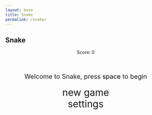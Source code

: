 ```yaml
---
layout: base
title: Snake
permalink: /snake/
---
```


<style>
    .page-content{
         background: rgb(2,0,36);
        background: radial-gradient(circle, rgba(2,0,36,1) 0%, rgba(255,0,0,1) 69%, rgba(121,9,33,1) 83%);
    }
    .wrap{
        margin-left: auto;
        margin-right: auto;
        width: 50%;
        height: auto;
    }

    canvas{
        display: none;
        border-style: solid;
        border-width: 10px;
        border-color: #FFFFFF;
        border-radius: 5%;
    }
    canvas:focus{
        outline: none;
    }

    /* All screens style */
    #gameover p, #setting p, #menu p{
        font-size: 20px;
    }

    #gameover a, #setting a, #menu a{
        font-size: 30px;
        display: block;
    }

    #gameover a:hover, #setting a:hover, #menu a:hover{
        cursor: pointer;
    }

    #gameover a:hover::before, #setting a:hover::before, #menu a:hover::before{
        content: ">";
        margin-right: 10px;
    }

    #menu{
        display: block;
    }

    #gameover{
        display: none;
    }

    #setting{
        display: none;
    }

    #setting input{
        display:none;
    }

    #setting label{
        cursor: pointer;
    }

    #setting input:checked + label{
        background-color: #FFF;
        color: #000;
    }
</style>

<h2>Snake</h2>
<div class="container">
    <header class="pb-3 mb-4 border-bottom border-primary text-dark">
        <p class="fs-4">Score: <span id="score_value">0</span></p>
    </header>
    <div class="container bg-secondary" style="text-align:center;">
        <!-- Main Menu -->
        <div id="menu" class="py-4 text-light">
            <p>Welcome to Snake, press <span style="background-color: #FFFFFF; color: #000000">space</span> to begin</p>
            <a id="new_game" class="link-alert">new game</a>
            <a id="setting_menu" class="link-alert">settings</a>
        </div>
        <!-- Game Over -->
        <div id="gameover" class="py-4 text-light">
            <p>Game Over, press <span style="background-color: #FFFFFF; color: #000000">space</span> to try again</p>
            <a id="new_game1" class="link-alert">new game</a>
            <a id="setting_menu1" class="link-alert">settings</a>
        </div>
        <!-- Play Screen -->
        <canvas id="snake" class="wrap" width="320" height="320" tabindex="1"></canvas>
        <!-- Settings Screen -->
        <div id="setting" class="py-4 text-light">
            <p>Settings Screen, press <span style="background-color: #FFFFFF; color: #000000">space</span> to go back to playing</p>
            <a id="new_game2" class="link-alert">new game</a>
            <br>
            <p>Speed:
                <input id="speed1" type="radio" name="speed" value="12" checked/>
                <label for="speed1">Slow</label>
                <input id="speed2" type="radio" name="speed" value="24"/>
                <label for="speed2">Normal</label>
                <input id="speed3" type="radio" name="speed" value="60"/>
                <label for="speed3">Fast</label>
            </p>
            <p>Wall:
                <input id="wallon" type="radio" name="wall" value="1" checked/>
                <label for="wallon">On</label>
                <input id="walloff" type="radio" name="wall" value="0"/>
                <label for="walloff">Off</label>
            </p>
        </div>
    </div>
</div>

<script>
    (function(){
        /* Attributes of Game */
        /////////////////////////////////////////////////////////////
        // Canvas & Context
        const canvas = document.getElementById("snake");
        const ctx = canvas.getContext("2d");
          ctx.imageSmoothingEnabled = false;
        //snake images
        const snake_images = {
            straight: new Image(10,10),
            straight2: new Image(10,10),
            turn: new Image(10,10),
            turn2: new Image(10,10),
            turn3: new Image(10,10),
            turn4: new Image(10,10),
            tail: new Image(10,10),
            tail2: new Image(10,10),
            tail3: new Image(10,10),
            tail4: new Image(10,10),
            head: new Image(10,10),
            head2: new Image(10,10),
            head3: new Image(10,10),
            head4: new Image(10,10),
        }
        snake_images.straight.src = "{{site.baseurl}}/images/snake/snakeStraight.png";
        snake_images.straight2.src = "{{site.baseurl}}/images/snake/snakeStraight2.png";
        snake_images.turn.src = "{{site.baseurl}}/images/snake/snakeTurn.png";
        snake_images.turn2.src = "{{site.baseurl}}/images/snake/snakeTurn2.png";
        snake_images.turn3.src = "{{site.baseurl}}/images/snake/snakeTurn3.png";
        snake_images.turn4.src = "{{site.baseurl}}/images/snake/snakeTurn4.png";
        snake_images.tail.src = "{{site.baseurl}}/images/snake/snakeTail.png";
        snake_images.tail2.src = "{{site.baseurl}}/images/snake/snakeTail2.png";
        snake_images.tail3.src = "{{site.baseurl}}/images/snake/snakeTail3.png";
        snake_images.tail4.src = "{{site.baseurl}}/images/snake/snakeTail4.png";
        snake_images.head.src = "{{site.baseurl}}/images/snake/snakeHead.png";
        snake_images.head2.src = "{{site.baseurl}}/images/snake/snakeHead2.png";
        snake_images.head3.src = "{{site.baseurl}}/images/snake/snakeHead3.png";
        snake_images.head4.src = "{{site.baseurl}}/images/snake/snakeHead4.png";
        // HTML Game IDs
        const SCREEN_SNAKE = 0;
        const screen_snake = document.getElementById("snake");
        const ele_score = document.getElementById("score_value");
        const speed_setting = document.getElementsByName("speed");
        const wall_setting = document.getElementsByName("wall");
        // HTML Screen IDs (div)
        const SCREEN_MENU = -1, SCREEN_GAME_OVER=1, SCREEN_SETTING=2;
        const screen_menu = document.getElementById("menu");
        const screen_game_over = document.getElementById("gameover");
        const screen_setting = document.getElementById("setting");
        // HTML Event IDs (a tags)
        const button_new_game = document.getElementById("new_game");
        const button_new_game1 = document.getElementById("new_game1");
        const button_new_game2 = document.getElementById("new_game2");
        const button_setting_menu = document.getElementById("setting_menu");
        const button_setting_menu1 = document.getElementById("setting_menu1");
        // Game Control
        const BLOCK = 20;   // size of block rendering
        let SCREEN = SCREEN_MENU;
        let snake;
        let snake_dir;
        let snake_next_dir;
        let snake_speed;
        let food = {x: 0, y: 0};
        let score;
        let wall;
        let active = false;


        const directionEnum = {
            up: 0,
            down: 1,
            right: 2,
            left: 3,
        }
        Object.freeze(directionEnum); //freeze the object to be unchangeable

        /* Display Control */
        /////////////////////////////////////////////////////////////
        // 0 for the game
        // 1 for the main menu
        // 2 for the settings screen
        // 3 for the game over screen
        let showScreen = function(screen_opt){
            SCREEN = screen_opt;
            switch(screen_opt){
                case SCREEN_SNAKE:
                    screen_snake.style.display = "block";
                    screen_menu.style.display = "none";
                    screen_setting.style.display = "none";
                    screen_game_over.style.display = "none";
                    break;
                case SCREEN_GAME_OVER:
                    screen_snake.style.display = "block";
                    screen_menu.style.display = "none";
                    screen_setting.style.display = "none";
                    screen_game_over.style.display = "block";
                    break;
                case SCREEN_SETTING:
                    screen_snake.style.display = "none";
                    screen_menu.style.display = "none";
                    screen_setting.style.display = "block";
                    screen_game_over.style.display = "none";
                    break;
            }
        }
        /* Actions and Events  */
        /////////////////////////////////////////////////////////////
        window.onload = function(){
            // HTML Events to Functions
            button_new_game.onclick = function(){newGame();};
            button_new_game1.onclick = function(){newGame();};
            button_new_game2.onclick = function(){newGame();};
            button_setting_menu.onclick = function(){showScreen(SCREEN_SETTING);};
            button_setting_menu1.onclick = function(){showScreen(SCREEN_SETTING);};
            // speed
            setSnakeSpeed(12);
            for(let i = 0; i < speed_setting.length; i++){
                speed_setting[i].addEventListener("click", function(){
                    for(let i = 0; i < speed_setting.length; i++){
                        if(speed_setting[i].checked){
                            setSnakeSpeed(speed_setting[i].value);
                        }
                    }
                });
            }
            // wall setting
            setWall(1);
            for(let i = 0; i < wall_setting.length; i++){
                wall_setting[i].addEventListener("click", function(){
                    for(let i = 0; i < wall_setting.length; i++){
                        if(wall_setting[i].checked){
                            setWall(wall_setting[i].value);
                        }
                    }
                });
            }
            // activate window events
            window.addEventListener("keydown", function(evt) {
                // spacebar detected
                if(evt.code === "Space" && SCREEN !== SCREEN_SNAKE)
                    newGame();
            }, true);
        }
        /* Snake is on the Go (Driver Function)  */
        /////////////////////////////////////////////////////////////
        let mainLoop = function(){
            let _x = snake[0].x;
            let _y = snake[0].y;
            snake_dir = snake_next_dir;   // read async event key
            // Direction 0 - Up, 1 - Right, 2 - Down, 3 - Left
            switch(snake_dir){
                case 0: _y--; break;
                case 1: _x++; break;
                case 2: _y++; break;
                case 3: _x--; break;
            }
            snake.pop(); // tail is removed
            snake.unshift({x: _x, y: _y}); // head is new in new position/orientation
            // Wall Checker
            if(wall === 1){
                // Wall on, Game over test
                if (snake[0].x < 0 || snake[0].x === canvas.width / BLOCK || snake[0].y < 0 || snake[0].y === canvas.height / BLOCK){
                    showScreen(SCREEN_GAME_OVER);
                    active = false;
                    return;
                }
            }else{
                // Wall Off, Circle around
                for(let i = 0, x = snake.length; i < x; i++){
                    if(snake[i].x < 0){
                        snake[i].x = snake[i].x + (canvas.width / BLOCK);
                    }
                    if(snake[i].x === canvas.width / BLOCK){
                        snake[i].x = snake[i].x - (canvas.width / BLOCK);
                    }
                    if(snake[i].y < 0){
                        snake[i].y = snake[i].y + (canvas.height / BLOCK);
                    }
                    if(snake[i].y === canvas.height / BLOCK){
                        snake[i].y = snake[i].y - (canvas.height / BLOCK);
                    }
                }
            }
            // Snake vs Snake checker
            for(let i = 1; i < snake.length; i++){
                // Game over test
                if (snake[0].x === snake[i].x && snake[0].y === snake[i].y){
                    showScreen(SCREEN_GAME_OVER);
                    active = false;
                    return;
                }
            }
            // Snake eats food checker
            if(checkBlock(snake[0].x, snake[0].y, food.x, food.y)){
                snake[snake.length] = {x: snake[0].x, y: snake[0].y};
                altScore(++score);
                addFood();
                activeDot(food.x, food.y);
            }
            // Repaint canvas
            ctx.beginPath();
            ctx.fillStyle = "white";
            ctx.fillRect(0, 0, canvas.width, canvas.height);
            // Paint snake
            if(snake.length > 1){
                    let deltaXFront = snake[1].x-snake[0].x;
                    let deltaYFront = snake[1].y-snake[0].y;


                    if(deltaXFront==1 && deltaYFront==0){
                        activeDot3(snake[0].x, snake[0].y,snake_images.head);
                    }
                    if(deltaXFront==-1 && deltaYFront==0){
                        activeDot3(snake[0].x, snake[0].y,snake_images.head3);
                    }
                     if(deltaXFront==0 && deltaYFront==1){
                        activeDot3(snake[0].x, snake[0].y,snake_images.head2);
                    }
                    if(deltaXFront==0 && deltaYFront==-1){
                        activeDot3(snake[0].x, snake[0].y,snake_images.head4);
                    }  

                    deltaXFront = snake[snake.length-2].x-snake[snake.length-1].x;
                    deltaYFront = snake[snake.length-2].y-snake[snake.length-1].y;

                    if(deltaXFront==1 && deltaYFront==0){
                        activeDot3(snake[snake.length-1].x,snake[snake.length-1].y,snake_images.tail4);
                    }
                    if(deltaXFront==-1 && deltaYFront==0){
                        activeDot3(snake[snake.length-1].x,snake[snake.length-1].y,snake_images.tail2);
                    }
                     if(deltaXFront==0 && deltaYFront==1){
                        activeDot3(snake[snake.length-1].x,snake[snake.length-1].y,snake_images.tail);
                    }
                    if(deltaXFront==0 && deltaYFront==-1){
                        activeDot3(snake[snake.length-1].x,snake[snake.length-1].y,snake_images.tail3);
                    }  
                //activeDot2(snake[0].x,snake[0].y,"#42f554"); //head
                //activeDot2(snake[snake.length-1].x,snake[snake.length-1].y,"#42f554"); //tail
            }else{
                activeDot2(snake[0].x,snake[0].y,"#42f554"); //head
            }
            
            for(let i = 1; i < snake.length-1; i++){
                    let deltaXFront = snake[i].x-snake[i-1].x;
                    let deltaXBack = snake[i].x-snake[i+1].x;
                    let deltaYFront = snake[i].y-snake[i-1].y;
                    let deltaYBack = snake[i].y-snake[i+1].y;

                    if(deltaXFront==1 && deltaYFront-deltaYBack==1){
                        activeDot3(snake[i].x, snake[i].y,snake_images.turn2);
                        continue;
                    }
                    if(deltaXFront==1 && deltaYFront-deltaYBack==-1){
                        activeDot3(snake[i].x, snake[i].y,snake_images.turn3);
                        continue;
                    }
                     if(deltaXFront==-1 && deltaYFront-deltaYBack==1){
                        activeDot3(snake[i].x, snake[i].y,snake_images.turn);
                        continue;
                    }
                    if(deltaXFront==-1 && deltaYFront-deltaYBack==-1){
                        activeDot3(snake[i].x, snake[i].y,snake_images.turn4);
                        continue;
                    }
                    if(deltaXFront-deltaXBack==1 && deltaYFront==1){
                        activeDot3(snake[i].x, snake[i].y,snake_images.turn4);
                        continue;
                    }
                    if(deltaXFront-deltaXBack==-1 && deltaYFront==1){
                        activeDot3(snake[i].x, snake[i].y,snake_images.turn3);
                        continue;
                    }
                    if(deltaXFront-deltaXBack==1 && deltaYFront==-1){
                        activeDot3(snake[i].x, snake[i].y,snake_images.turn);
                        continue;
                    }
                    if(deltaXFront-deltaXBack==-1 && deltaYFront==-1){
                        activeDot3(snake[i].x, snake[i].y,snake_images.turn2);
                        continue;
                    }      
                    if (Math.abs(deltaXFront-deltaXBack) == 2){
                        activeDot3(snake[i].x, snake[i].y,snake_images.straight);
                        continue;
                    }
                    if (Math.abs(deltaYFront-deltaYBack) == 2){
                        activeDot3(snake[i].x, snake[i].y,snake_images.straight2);
                        continue;
                    }
            }
            // Paint food
            activeDot2(food.x, food.y,"#a8383f");
            // Debug
            //document.getElementById("debug").innerHTML = snake_dir + " " + snake_next_dir + " " + snake[0].x + " " + snake[0].y;
            // Recursive call after speed delay, déjà vu

            setTimeout(function() {if(active==true){animId = requestAnimationFrame(mainLoop)};}, 1000 / snake_speed);
        }
        /* New Game setup */
        /////////////////////////////////////////////////////////////
        let newGame = function(){
            // snake game screen
            showScreen(SCREEN_SNAKE);
            screen_snake.focus();
            // game score to zero
            score = 0;
            altScore(score);
            // initial snake
            snake = [];
            snake.push({x: 1, y: 10});
            snake.push({x: 0, y: 10});
            snake_next_dir = 1;
            // food on canvas
            addFood();
            // activate canvas event
            canvas.onkeydown = function(evt) {
                evt.preventDefault();
                let direction = 0;
                switch(evt.key.toLowerCase()){
                    case "w":
                        direction = directionEnum.up;
                        break;
                    case "a":
                        direction = directionEnum.left;
                        break;
                    case "s":
                        direction = directionEnum.down;
                        break;
                    case "d":
                        direction = directionEnum.right;
                        break;
                    case "arrowup":
                        direction = directionEnum.up;
                        break;
                    case "arrowright":
                        direction = directionEnum.right;
                        break;
                    case "arrowleft":
                        direction = directionEnum.left;
                        break;
                    case "arrowdown":
                        direction = directionEnum.down;
                        break;
                }
                changeDir(direction);
            }
            active = true;
            mainLoop();
        }
        /* Key Inputs and Actions */
        /////////////////////////////////////////////////////////////
        let changeDir = function(direction){

            switch(direction) {
                case directionEnum.left:    // left
                    if (snake_dir !== 1)    // not right
                        snake_next_dir = 3; // then switch left
                    break;
                case  directionEnum.up:    // up
                    if (snake_dir !== 2)    // not down
                        snake_next_dir = 0; // then switch up
                    break;
                case  directionEnum.right: // right
                    if (snake_dir !== 3)    // not left
                        snake_next_dir = 1; // then switch right
                    break;
                case directionEnum.down: // down
                    if (snake_dir !== 0)    // not up
                        snake_next_dir = 2; // then switch down
                    break;
            }
        }
        /* Dot for Food or Snake part */
        /////////////////////////////////////////////////////////////
        let activeDot = function(x, y){
            ctx.fillStyle = "#FFFFFF";
            ctx.fillRect(x * BLOCK, y * BLOCK, BLOCK, BLOCK);
        }
        function activeDot2(x,y,color){
            ctx.fillStyle = color;
            ctx.fillRect(x * BLOCK, y * BLOCK, BLOCK, BLOCK);
        }
        function activeDot3(x,y,image){
            ctx.drawImage(image, 0, 0, image.width, image.height, x*BLOCK, y*BLOCK, BLOCK, BLOCK);
        }
        /* Random food placement */
        /////////////////////////////////////////////////////////////
        let addFood = function(){
            food.x = Math.floor(Math.random() * ((canvas.width / BLOCK) - 1));
            food.y = Math.floor(Math.random() * ((canvas.height / BLOCK) - 1));
            for(let i = 0; i < snake.length; i++){
                if(checkBlock(food.x, food.y, snake[i].x, snake[i].y)){
                    addFood();
                }
            }
        }
        /* Collision Detection */
        /////////////////////////////////////////////////////////////
        let checkBlock = function(x, y, _x, _y){
            return (x === _x && y === _y);
        }
        /* Update Score */
        /////////////////////////////////////////////////////////////
        let altScore = function(score_val){
            ele_score.innerHTML = String(score_val);
        }
        /////////////////////////////////////////////////////////////
        // Change the snake speed...
        // 150 = slow
        // 100 = normal
        // 50 = fast
        let setSnakeSpeed = function(speed_value){
            snake_speed = speed_value;
        }
        /////////////////////////////////////////////////////////////
        let setWall = function(wall_value){
            wall = wall_value;
            if(wall === 0){screen_snake.style.borderColor = "#606060";}
            if(wall === 1){screen_snake.style.borderColor = "#FFFFFF";}
        }
    })();
</script>
